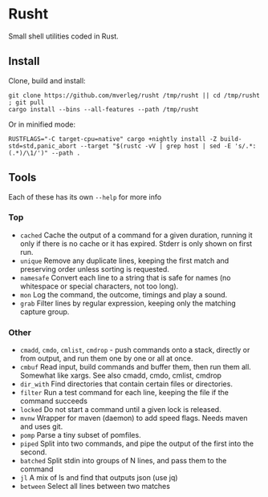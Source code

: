 
# Rusht

Small shell utilities coded in Rust.

## Install

Clone, build and install:

    git clone https://github.com/mverleg/rusht /tmp/rusht || cd /tmp/rusht ; git pull
    cargo install --bins --all-features --path /tmp/rusht

Or in minified mode:

	RUSTFLAGS="-C target-cpu=native" cargo +nightly install -Z build-std=std,panic_abort --target "$(rustc -vV | grep host | sed -E 's/.*: (.*)/\1/')" --path .

## Tools

Each of these has its own `--help` for more info

### Top

* `cached`    Cache the output of a command for a given duration, running it only if there is no cache or it has expired. Stderr is only shown on first run.
* `unique`    Remove any duplicate lines, keeping the first match and preserving order unless sorting is requested.
* `namesafe`  Convert each line to a string that is safe for names (no whitespace or special characters, not too long).
* `mon`       Log the command, the outcome, timings and play a sound.
* `grab`      Filter lines by regular expression, keeping only the matching capture group.

### Other

* `cmadd`, `cmdo`, `cmlist`, `cmdrop` - push commands onto a stack, directly or from output, and run them one by one or all at once.
* `cmbuf`     Read input, build commands and buffer them, then run them all. Somewhat like xargs. See also cmadd, cmdo, cmlist, cmdrop
* `dir_with`  Find directories that contain certain files or directories.
* `filter`    Run a test command for each line, keeping the file if the command succeeds
* `locked`    Do not start a command until a given lock is released.
* `mvnw`      Wrapper for maven (daemon) to add speed flags. Needs maven and uses git.
* `pomp`      Parse a tiny subset of pomfiles.
* `piped`     Split into two commands, and pipe the output of the first into the second.
* `batched`   Split stdin into groups of N lines, and pass them to the command
* `jl`        A mix of ls and find that outputs json (use jq)
* `between`   Select all lines between two matches

